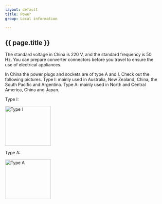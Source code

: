 ```yaml
---
layout: default
title: Power
group: Local information

---
```




## {{ page.title }}

The standard voltage in China is 220 V, and the standard frequency is 50 Hz. You can prepare converter connectors before you travel to ensure the use of electrical appliances.

In China the power plugs and sockets are of type A and I. Check out the following pictures. Type I: mainly used in Australia, New Zealand, China, the South Pacific and Argentina. Type A: mainly used in North and Central America, China and Japan.


Type I:
<div class="imagetext">
    <img src="{{ site.baseurl }}/images/local_info/power_1.jpg" style="width:150px;height:130px;" alt="Type I" />
</div>

Type A:
<div class="imagetext">
    <img src="{{ site.baseurl }}/images/local_info/power_2.jpg" style="width:150px;height:130px;;" alt="Type A" />
</div>
